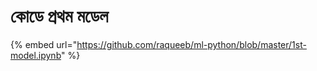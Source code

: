 # কোডে প্রথম মডেল

{% embed url="https://github.com/raqueeb/ml-python/blob/master/1st-model.ipynb" %}

